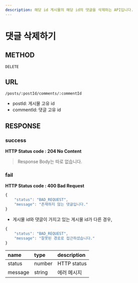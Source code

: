 ```yaml
---
description: 해당 id 게시물의 해당 id의 댓글을 삭제하는 API입니다.
---
```


# 댓글 삭제하기

## METHOD

```text
DELETE
```

## URL

```text
/posts/:postId/comments/:commentId
```

* postId: 게시물 고유 id
* commentId: 댓글 고유 id

## RESPONSE

### success

**HTTP Status code : 204 No Content**

> Response Body는 따로 없습니다.

### fail

**HTTP Status code : 400 Bad Request**

```javascript
{
    "status": "BAD_REQUEST",
    "message": "존재하지 않는 댓글입니다."
}
```

* 게시물 id와 댓글이 가지고 있는 게시물 id가 다른 경우,

```javascript
{
    "status": "BAD_REQUEST",
    "message": "잘못된 경로로 접근하셨습니다."
}
```

| name | type | description |
| :--- | :--- | :--- |
| status | number | HTTP status |
| message | string | 에러 메시지 |

